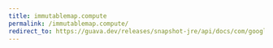 ```yaml
---
title: immutablemap.compute
permalink: /immutablemap.compute/
redirect_to: https://guava.dev/releases/snapshot-jre/api/docs/com/google/common/collect/ImmutableMap.html#compute-K-java.util.function.BiFunction-
---
```

